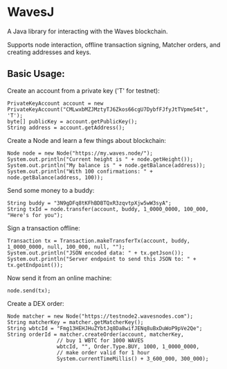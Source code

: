 # WavesJ
A Java library for interacting with the Waves blockchain.

Supports node interaction, offline transaction signing, Matcher orders, and creating addresses and keys.

## Basic Usage:
Create an account from a private key ('T' for testnet):
```
PrivateKeyAccount account = new PrivateKeyAccount("CMLwxbMZJMztyTJ6Zkos66cgU7DybfFJfyJtTVpme54t", 'T');
byte[] publicKey = account.getPublicKey();
String address = account.getAddress();
```

Create a Node and learn a few things about blockchain:
```
Node node = new Node("https://my.waves.node/");
System.out.println("Current height is " + node.getHeight());
System.out.println("My balance is " + node.getBalance(address));
System.out.println("With 100 confirmations: " + node.getBalance(address, 100));
```

Send some money to a buddy:
```
String buddy = "3N9gDFq8tKFhBDBTQxR3zqvtpXjw5wW3syA";
String txId = node.transfer(account, buddy, 1_0000_0000, 100_000, "Here's for you");
```

Sign a transaction offline:
```
Transaction tx = Transaction.makeTransferTx(account, buddy, 1_0000_0000, null, 100_000, null, "");
System.out.println("JSON encoded data: " + tx.getJson());
System.out.println("Server endpoint to send this JSON to: " + tx.getEndpoint());
```

Now send it from an online machine:
```
node.send(tx);
```

Create a DEX order:
```
Node matcher = new Node("https://testnode2.wavesnodes.com");
String matcherKey = matcher.getMatcherKey();
String wbtcId = "Fmg13HEHJHuZYbtJq8Da8wifJENq8uBxDuWoP9pVe2Qe";
String orderId = matcher.createOrder(account, matcherKey,
                // buy 1 WBTC for 1000 WAVES
                wbtcId, "", Order.Type.BUY, 1000, 1_0000_0000,
                // make order valid for 1 hour
                System.currentTimeMillis() + 3_600_000, 300_000);
```

